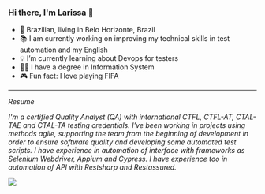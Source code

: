 ### Hi there, I'm Larissa 👋

- 🏡 Brazilian, living in Belo Horizonte, Brazil
- 📚 I am currently working on improving my technical skills in test automation and my English
- 💡 I’m currently learning about Devops for testers
- 👩‍💻 I have a degree in Information System
- 🎮 Fun fact: I love playing FIFA 

---

<div>
  <i>
   <p>Resume</p>
I'm a certified Quality Analyst (QA) with international CTFL, CTFL-AT, CTAL-TAE and CTAL-TA testing credentials. I've been working in projects using methods agile, supporting the team from the beginning of development in order to ensure software quality and developing some automated test scripts. 
I have experience in automation of interface with frameworks as Selenium Webdriver, Appium and Cypress. I have experience too in automation of API with Restsharp and Restassured.
   </i>
 </div>
 <p>
 <p>
 <div>


<p><p><p>
    <a href="https://www.linkedin.com/in/larissa-cardoso-525a2792/" target="_blank"><img src="https://img.shields.io/badge/-LinkedIn-%230077B5?style=for-the-badge&logo=linkedin&logoColor=white" target="_blank"></a> 
  </div>
  </p></p></p> 
